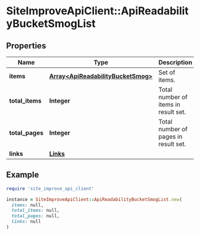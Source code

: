# SiteImproveApiClient::ApiReadabilityBucketSmogList

## Properties

| Name | Type | Description | Notes |
| ---- | ---- | ----------- | ----- |
| **items** | [**Array&lt;ApiReadabilityBucketSmog&gt;**](ApiReadabilityBucketSmog.md) | Set of items. |  |
| **total_items** | **Integer** | Total number of items in result set. |  |
| **total_pages** | **Integer** | Total number of pages in result set. |  |
| **links** | [**Links**](Links.md) |  | [optional] |

## Example

```ruby
require 'site_improve_api_client'

instance = SiteImproveApiClient::ApiReadabilityBucketSmogList.new(
  items: null,
  total_items: null,
  total_pages: null,
  links: null
)
```

